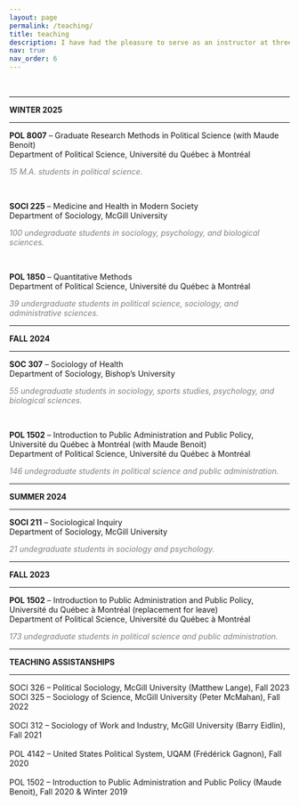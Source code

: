 ```yaml
---
layout: page
permalink: /teaching/
title: teaching
description: I have had the pleasure to serve as an instructor at three universities in the past few years. Here's an overview of the courses I taught.
nav: true
nav_order: 6
---
```


<br>

<hr>
<b>WINTER 2025</b>
<hr>

<b>POL 8007</b> – Graduate Research Methods in Political Science (with Maude Benoit)<br>
Department of Political Science, Université du Québec à Montréal<br>
<p style="color: grey;"><i>15 M.A. students in political science.</i></p>

<br>

<b>SOCI 225</b> – Medicine and Health in Modern Society<br>
Department of Sociology, McGill University<br>
<p style="color: grey;"><i>100 undegraduate students in sociology, psychology, and biological sciences.</i></p>

<br>

<b>POL 1850</b> – Quantitative Methods<br>
Department of Political Science, Université du Québec à Montréal<br>
<p style="color: grey;"><i>39 undergraduate students in political science, sociology, and administrative sciences.</i></p>

<hr>
<b>FALL 2024</b>
<hr>

<b>SOC 307</b> – Sociology of Health<br>
Department of Sociology, Bishop’s University<br>
<p style="color: grey;"><i>55 undegraduate students in sociology, sports studies,  psychology, and biological sciences.</i></p>

<br>

<b>POL 1502</b> – Introduction to Public Administration and Public Policy, Université du Québec à Montréal (with Maude Benoit)<br>
Department of Political Science, Université du Québec à Montréal<br>
<p style="color: grey;"><i>146 undegraduate students in political science and public administration.</i></p>

<hr>
<b>SUMMER 2024</b>
<hr>

<b>SOCI 211</b> – Sociological Inquiry<br>
Department of Sociology, McGill University<br>
<p style="color: grey;"><i>21 undegraduate students in sociology and psychology.</i></p>

<hr>
<b>FALL 2023</b>
<hr>

<b>POL 1502</b> – Introduction to Public Administration and Public Policy, Université du Québec à Montréal (replacement for leave)<br>
Department of Political Science, Université du Québec à Montréal<br>
<p style="color: grey;"><i>173 undegraduate students in political science and public administration.</i></p>

<hr>
<b>TEACHING ASSISTANSHIPS</b>
<hr>

SOCI 326 – Political Sociology, McGill University (Matthew Lange), Fall 2023<br>
SOCI 325 – Sociology of Science, McGill University (Peter McMahan), Fall 2022<br>		
SOCI 312 – Sociology of Work and Industry, McGill University (Barry Eidlin), Fall 2021<br>		
POL 4142 – United States Political System, UQAM (Frédérick Gagnon), Fall 2020<br>		
POL 1502 – Introduction to Public Administration and Public Policy (Maude Benoit), Fall 2020 & Winter 2019

